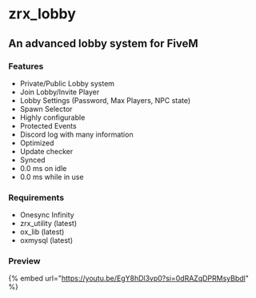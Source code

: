 # zrx\_lobby

## An advanced lobby system for FiveM

### Features

* Private/Public Lobby system
* Join Lobby/Invite Player
* Lobby Settings (Password, Max Players, NPC state)
* Spawn Selector
* Highly configurable
* Protected Events
* Discord log with many information
* Optimized
* Update checker
* Synced
* 0.0 ms on idle
* 0.0 ms while in use

### Requirements

* Onesync Infinity
* zrx\_utility (latest)
* ox\_lib (latest)
* oxmysql (latest)

### Preview

{% embed url="https://youtu.be/EgY8hDl3vp0?si=0dRAZqDPRMsyBbdl" %}
